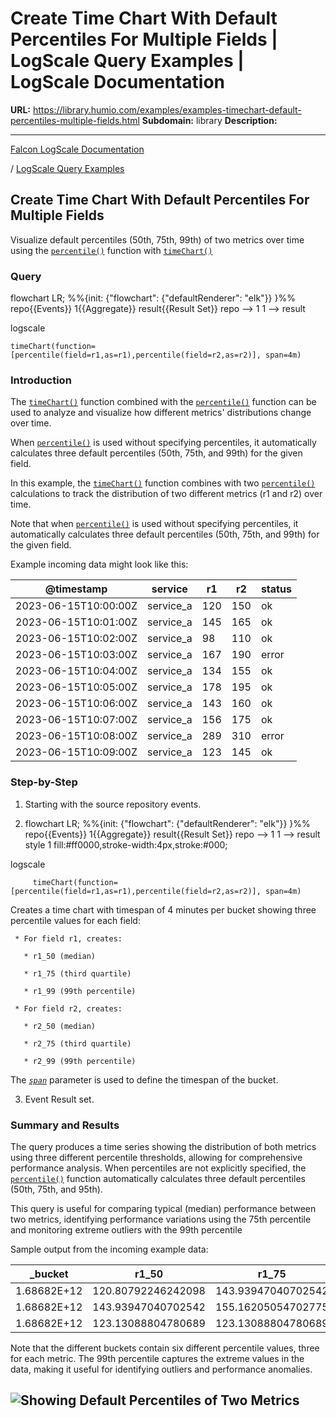 # Create Time Chart With Default Percentiles For Multiple Fields | LogScale Query Examples | LogScale Documentation

**URL:** https://library.humio.com/examples/examples-timechart-default-percentiles-multiple-fields.html
**Subdomain:** library
**Description:** 

---

[Falcon LogScale Documentation](https://library.humio.com)

/ [LogScale Query Examples](examples.html)

## Create Time Chart With Default Percentiles For Multiple Fields

Visualize default percentiles (50th, 75th, 99th) of two metrics over time using the [`percentile()`](https://library.humio.com/data-analysis/functions-percentile.html) function with [`timeChart()`](https://library.humio.com/data-analysis/functions-timechart.html)

### Query

flowchart LR; %%{init: {"flowchart": {"defaultRenderer": "elk"}} }%% repo{{Events}} 1{{Aggregate}} result{{Result Set}} repo --> 1 1 --> result

logscale
    
    
    timeChart(function=[percentile(field=r1,as=r1),percentile(field=r2,as=r2)], span=4m)

### Introduction

The [`timeChart()`](https://library.humio.com/data-analysis/functions-timechart.html) function combined with the [`percentile()`](https://library.humio.com/data-analysis/functions-percentile.html) function can be used to analyze and visualize how different metrics' distributions change over time. 

When [`percentile()`](https://library.humio.com/data-analysis/functions-percentile.html) is used without specifying percentiles, it automatically calculates three default percentiles (50th, 75th, and 99th) for the given field. 

In this example, the [`timeChart()`](https://library.humio.com/data-analysis/functions-timechart.html) function combines with two [`percentile()`](https://library.humio.com/data-analysis/functions-percentile.html) calculations to track the distribution of two different metrics (r1 and r2) over time. 

Note that when [`percentile()`](https://library.humio.com/data-analysis/functions-percentile.html) is used without specifying percentiles, it automatically calculates three default percentiles (50th, 75th, and 99th) for the given field. 

Example incoming data might look like this: 

@timestamp| service| r1| r2| status  
---|---|---|---|---  
2023-06-15T10:00:00Z| service_a| 120| 150| ok  
2023-06-15T10:01:00Z| service_a| 145| 165| ok  
2023-06-15T10:02:00Z| service_a| 98| 110| ok  
2023-06-15T10:03:00Z| service_a| 167| 190| error  
2023-06-15T10:04:00Z| service_a| 134| 155| ok  
2023-06-15T10:05:00Z| service_a| 178| 195| ok  
2023-06-15T10:06:00Z| service_a| 143| 160| ok  
2023-06-15T10:07:00Z| service_a| 156| 175| ok  
2023-06-15T10:08:00Z| service_a| 289| 310| error  
2023-06-15T10:09:00Z| service_a| 123| 145| ok  
  
### Step-by-Step

  1. Starting with the source repository events.

  2. flowchart LR; %%{init: {"flowchart": {"defaultRenderer": "elk"}} }%% repo{{Events}} 1{{Aggregate}} result{{Result Set}} repo --> 1 1 --> result style 1 fill:#ff0000,stroke-width:4px,stroke:#000;

logscale
         
         timeChart(function=[percentile(field=r1,as=r1),percentile(field=r2,as=r2)], span=4m)

Creates a time chart with timespan of 4 minutes per bucket showing three percentile values for each field: 

     * For field r1, creates: 

       * r1_50 (median) 

       * r1_75 (third quartile) 

       * r1_99 (99th percentile) 

     * For field r2, creates: 

       * r2_50 (median) 

       * r2_75 (third quartile) 

       * r2_99 (99th percentile) 

The [_`span`_](https://library.humio.com/data-analysis/functions-timechart.html#query-functions-timechart-span) parameter is used to define the timespan of the bucket. 

  3. Event Result set.




### Summary and Results

The query produces a time series showing the distribution of both metrics using three different percentile thresholds, allowing for comprehensive performance analysis. When percentiles are not explicitly specified, the [`percentile()`](https://library.humio.com/data-analysis/functions-percentile.html) function automatically calculates three default percentiles (50th, 75th, and 95th). 

This query is useful for comparing typical (median) performance between two metrics, identifying performance variations using the 75th percentile and monitoring extreme outliers with the 99th percentile 

Sample output from the incoming example data: 

_bucket| r1_50| r1_75| r1_99| r2_50| r2_75| r2_99  
---|---|---|---|---|---|---  
1.68682E+12| 120.80792246242098| 143.93947040702542| 143.93947040702542| 149.4847016559383| 163.94784285493662| 163.94784285493662  
1.68682E+12| 143.93947040702542| 155.16205054702775| 155.16205054702775| 160.9814359681496| 176.22889949490784| 176.22889949490784  
1.68682E+12| 123.13088804780689| 123.13088804780689| 123.13088804780689| 143.93947040702542| 143.93947040702542| 143.93947040702542  
  
Note that the different buckets contain six different percentile values, three for each metric. The 99th percentile captures the extreme values in the data, making it useful for identifying outliers and performance anomalies. 

![Showing Default Percentiles of Two Metrics](images/timechart-percentile-multi-fields.png)  
---
